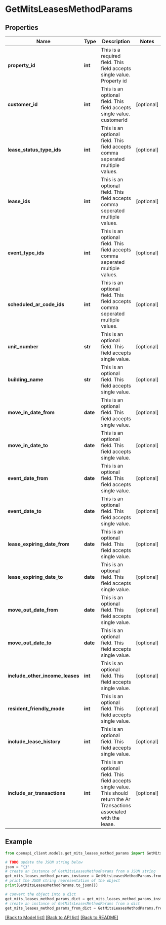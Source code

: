 # GetMitsLeasesMethodParams


## Properties

Name | Type | Description | Notes
------------ | ------------- | ------------- | -------------
**property_id** | **int** | This is a required field. This field accepts single value. Property id | 
**customer_id** | **int** | This is an optional field. This field accepts single value. customerId | [optional] 
**lease_status_type_ids** | **int** | This is an optional field. This field accepts comma seperated multiple values. | [optional] 
**lease_ids** | **int** | This is an optional field. This field accepts comma seperated multiple values. | [optional] 
**event_type_ids** | **int** | This is an optional field. This field accepts comma seperated multiple values. | [optional] 
**scheduled_ar_code_ids** | **int** | This is an optional field. This field accepts comma seperated multiple values. | [optional] 
**unit_number** | **str** | This is an optional field. This field accepts single value. | [optional] 
**building_name** | **str** | This is an optional field. This field accepts single value. | [optional] 
**move_in_date_from** | **date** | This is an optional field. This field accepts single value. | [optional] 
**move_in_date_to** | **date** | This is an optional field. This field accepts single value. | [optional] 
**event_date_from** | **date** | This is an optional field. This field accepts single value. | [optional] 
**event_date_to** | **date** | This is an optional field. This field accepts single value. | [optional] 
**lease_expiring_date_from** | **date** | This is an optional field. This field accepts single value. | [optional] 
**lease_expiring_date_to** | **date** | This is an optional field. This field accepts single value. | [optional] 
**move_out_date_from** | **date** | This is an optional field. This field accepts single value. | [optional] 
**move_out_date_to** | **date** | This is an optional field. This field accepts single value. | [optional] 
**include_other_income_leases** | **int** | This is an optional field. This field accepts single value. | [optional] 
**resident_friendly_mode** | **int** | This is an optional field. This field accepts single value. | [optional] 
**include_lease_history** | **int** | This is an optional field. This field accepts single value. | [optional] 
**include_ar_transactions** | **int** | This is an optional field. This field accepts single value. This should return the Ar Transactions associated with the lease. | [optional] 

## Example

```python
from openapi_client.models.get_mits_leases_method_params import GetMitsLeasesMethodParams

# TODO update the JSON string below
json = "{}"
# create an instance of GetMitsLeasesMethodParams from a JSON string
get_mits_leases_method_params_instance = GetMitsLeasesMethodParams.from_json(json)
# print the JSON string representation of the object
print(GetMitsLeasesMethodParams.to_json())

# convert the object into a dict
get_mits_leases_method_params_dict = get_mits_leases_method_params_instance.to_dict()
# create an instance of GetMitsLeasesMethodParams from a dict
get_mits_leases_method_params_from_dict = GetMitsLeasesMethodParams.from_dict(get_mits_leases_method_params_dict)
```
[[Back to Model list]](../README.md#documentation-for-models) [[Back to API list]](../README.md#documentation-for-api-endpoints) [[Back to README]](../README.md)


